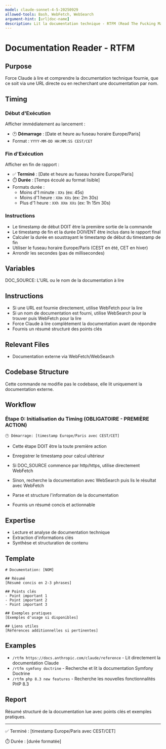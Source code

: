 ```yaml
---
model: claude-sonnet-4-5-20250929
allowed-tools: Bash, WebFetch, WebSearch
argument-hint: [url|doc-name]
description: Lit la documentation technique - RTFM (Read The Fucking Manual)
---
```


# Documentation Reader - RTFM

## Purpose
Force Claude à lire et comprendre la documentation technique fournie, que ce soit via une URL directe ou en recherchant une documentation par nom.

## Timing

### Début d'Exécution
Afficher immédiatement au lancement :
- 🕐 **Démarrage** : [Date et heure au fuseau horaire Europe/Paris]
- Format : `YYYY-MM-DD HH:MM:SS CEST/CET`

### Fin d'Exécution
Afficher en fin de rapport :
- ✅ **Terminé** : [Date et heure au fuseau horaire Europe/Paris]
- ⏱️ **Durée** : [Temps écoulé au format lisible]
- Formats durée :
  - Moins d'1 minute : `XXs` (ex: 45s)
  - Moins d'1 heure : `XXm XXs` (ex: 2m 30s)
  - Plus d'1 heure : `XXh XXm XXs` (ex: 1h 15m 30s)

### Instructions
- Le timestamp de début DOIT être la première sortie de la commande
- Le timestamp de fin et la durée DOIVENT être inclus dans le rapport final
- Calculer la durée en soustrayant le timestamp de début du timestamp de fin
- Utiliser le fuseau horaire Europe/Paris (CEST en été, CET en hiver)
- Arrondir les secondes (pas de millisecondes)

## Variables
DOC_SOURCE: L'URL ou le nom de la documentation à lire

## Instructions
- Si une URL est fournie directement, utilise WebFetch pour la lire
- Si un nom de documentation est fourni, utilise WebSearch pour la trouver puis WebFetch pour la lire
- Force Claude à lire complètement la documentation avant de répondre
- Fournis un résumé structuré des points clés

## Relevant Files
- Documentation externe via WebFetch/WebSearch

## Codebase Structure
Cette commande ne modifie pas le codebase, elle lit uniquement la documentation externe.

## Workflow

### Étape 0: Initialisation du Timing (OBLIGATOIRE - PREMIÈRE ACTION)
```
🕐 Démarrage: [timestamp Europe/Paris avec CEST/CET]
```
- Cette étape DOIT être la toute première action
- Enregistrer le timestamp pour calcul ultérieur

- Si DOC_SOURCE commence par http/https, utilise directement WebFetch
- Sinon, recherche la documentation avec WebSearch puis lis le résultat avec WebFetch
- Parse et structure l'information de la documentation
- Fournis un résumé concis et actionnable

## Expertise
- Lecture et analyse de documentation technique
- Extraction d'informations clés
- Synthèse et structuration de contenu

## Template
```
# Documentation: [NOM]

## Résumé
[Résumé concis en 2-3 phrases]

## Points clés
- Point important 1
- Point important 2
- Point important 3

## Exemples pratiques
[Exemples d'usage si disponibles]

## Liens utiles
[Références additionnelles si pertinentes]
```

## Examples
- `/rtfm https://docs.anthropic.com/claude/reference` - Lit directement la documentation Claude
- `/rtfm symfony doctrine` - Recherche et lit la documentation Symfony Doctrine
- `/rtfm php 8.3 new features` - Recherche les nouvelles fonctionnalités PHP 8.3

## Report
Résumé structuré de la documentation lue avec points clés et exemples pratiques.

---
✅ Terminé : [timestamp Europe/Paris avec CEST/CET]

⏱️ Durée : [durée formatée]
